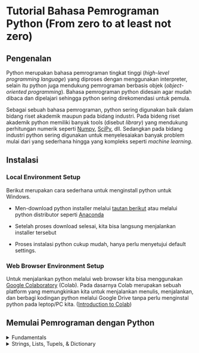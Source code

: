# **Tutorial Bahasa Pemrograman Python (From zero to at least not zero)**



## Pengenalan
 Python merupakan bahasa pemrograman tingkat tinggi (*high-level programming language*) yang diproses dengan menggunakan interpreter, selain itu python juga mendukung pemrograman berbasis objek (*object-oriented programming*). Bahasa pemrograman python didesain agar mudah dibaca dan dipelajari sehingga python sering direkomendasi untuk pemula. 

Sebagai sebuah bahasa pemrograman, python sering digunakan baik dalam bidang riset akademik maupun pada bidang industri. Pada bideng riset akademik python memiliki banyak tools (disebut *library*) yang mendukung perhitungan numerik seperti [Numpy](https://numpy.org/), [SciPy](https://www.scipy.org/), dll. Sedangkan pada bidang industri python sering digunakan untuk menyelesaiakan banyak problem mulai dari yang sederhana hingga yang kompleks seperti *machine learning*.

## Instalasi
### Local Environment Setup

Berikut merupakan cara sederhana untuk menginstall python untuk Windows.
* Men-download python installer melalui [tautan berikut](https://www.python.org/downloads/) atau melalui python distributor seperti [Anaconda](https://www.anaconda.com/products/individual) 

* Setelah proses download selesai, kita bisa langsung menjalankan installer tersebut

* Proses instalasi python cukup mudah, hanya perlu menyetujui default settings.

### Web Browser Environment Setup
Untuk menjalankan python melalui web browser kita bisa menggunakan [Google Colaboratory](https://colab.research.google.com/) (Colab). Pada dasarnya Colab merupakan sebuah platform yang memungkinkan kita untuk menjalankan menulis, menjalankan, dan berbagi kodingan python melalui Google Drive tanpa perlu menginstal python pada leptop/PC kita. ([Introduction to Colab](https://www.youtube.com/watch?v=inN8seMm7UI&ab_channel=TensorFlow))

## Memulai Pemrograman dengan Python

<details>
<summary>Fundamentals</summary>

- [Hello, World!](https://github.com/Fisika-Komputasi-UB/tutorial_python/blob/main/Fundamentals/f1_helloworld.ipynb)
- [Basic Syntax](https://github.com/Fisika-Komputasi-UB/tutorial_python/blob/main/Fundamentals/f2_basicsyntax.ipynb)
- [Variables andx Data Types](https://github.com/Fisika-Komputasi-UB/tutorial_python/blob/main/Fundamentals/f3_variables_datatype.ipynb)
- [Basic Operators](https://github.com/Fisika-Komputasi-UB/tutorial_python/blob/main/Fundamentals/f4_basic_operators.ipynb)
- [Conditions](https://github.com/Fisika-Komputasi-UB/tutorial_python/blob/main/Fundamentals/f5_conditions.ipynb)
- [Loops](https://github.com/Fisika-Komputasi-UB/tutorial_python/blob/main/Fundamentals/f6_loops.ipynb)
- [Input/Output](https://github.com/Fisika-Komputasi-UB/tutorial_python/blob/main/Fundamentals/f7_io.ipynb)

</details>

<details>
<summary>Strings, Lists, Tupels, & Dictionary</summary>

- [Strings]()
- [Lists]()
- [Tupels]()
- [Dictionary]()

</details>
